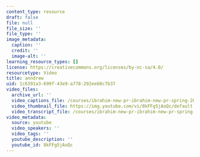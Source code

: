 ```yaml
---
content_type: resource
draft: false
file: null
file_size: ''
file_type: ''
image_metadata:
  caption: ''
  credit: ''
  image-alt: ''
learning_resource_types: []
license: https://creativecommons.org/licenses/by-nc-sa/4.0/
resourcetype: Video
title: anndrew
uid: 1c6391a3-699f-43e9-a778-292ee60c7b37
video_files:
  archive_url: ''
  video_captions_file: /courses/ibrahim-new-pr-ibrahim-new-pr-spring-2022/8kFFg5jAoQc_captions.webvtt
  video_thumbnail_file: https://img.youtube.com/vi/8kFFg5jAoQc/default.jpg
  video_transcript_file: /courses/ibrahim-new-pr-ibrahim-new-pr-spring-2022/8kFFg5jAoQc_transcript.pdf
video_metadata:
  source: youtube
  video_speakers: ''
  video_tags: ''
  youtube_description: ''
  youtube_id: 8kFFg5jAoQc
---
```

